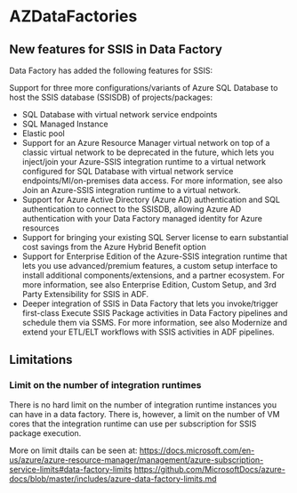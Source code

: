 # AZDataFactories

## New features for SSIS in Data Factory
Data Factory has added the following features for SSIS:

Support for three more configurations/variants of Azure SQL Database to host the SSIS database (SSISDB) of projects/packages:
- SQL Database with virtual network service endpoints
- SQL Managed Instance
- Elastic pool
- Support for an Azure Resource Manager virtual network on top of a classic virtual network to be deprecated in the future, which lets you inject/join your Azure-SSIS integration runtime to a virtual network configured for SQL Database with virtual network service endpoints/MI/on-premises data access. For more information, see also Join an Azure-SSIS integration runtime to a virtual network.
- Support for Azure Active Directory (Azure AD) authentication and SQL authentication to connect to the SSISDB, allowing Azure AD authentication with your Data Factory managed identity for Azure resources
- Support for bringing your existing SQL Server license to earn substantial cost savings from the Azure Hybrid Benefit option
- Support for Enterprise Edition of the Azure-SSIS integration runtime that lets you use advanced/premium features, a custom setup interface to install additional components/extensions, and a partner ecosystem. For more information, see also Enterprise Edition, Custom Setup, and 3rd Party Extensibility for SSIS in ADF.
- Deeper integration of SSIS in Data Factory that lets you invoke/trigger first-class Execute SSIS Package activities in Data Factory pipelines and schedule them via SSMS. For more information, see also Modernize and extend your ETL/ELT workflows with SSIS activities in ADF pipelines.

## Limitations

### Limit on the number of integration runtimes
There is no hard limit on the number of integration runtime instances you can have in a data factory. There is, however, a limit on the number of VM cores that the integration runtime can use per subscription for SSIS package execution. 

More on limit dtails can be seen at:
https://docs.microsoft.com/en-us/azure/azure-resource-manager/management/azure-subscription-service-limits#data-factory-limits
https://github.com/MicrosoftDocs/azure-docs/blob/master/includes/azure-data-factory-limits.md
